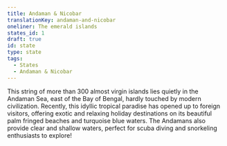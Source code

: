 ```yaml
---
title: Andaman & Nicobar
translationKey: andaman-and-nicobar
oneliner: The emerald islands
states_id: 1
draft: true
id: state
type: state
tags:
  - States
  - Andaman & Nicobar
---
```

This string of more than 300 almost virgin islands lies quietly in the Andaman Sea, east of the Bay of Bengal, hardly touched by modern civilization.     Recently, this idyllic tropical paradise has opened up to foreign visitors, offering exotic and relaxing holiday destinations on its beautiful palm fringed beaches and turquoise blue waters. The Andamans also provide clear and shallow waters, perfect for scuba diving and snorkeling enthusiasts to explore!